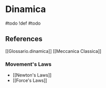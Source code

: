 # Dinamica
#todo
!def
#todo
## References
[[Glossario.dinamica]]
[[Meccanica Classica]]
### Movement's Laws
- [[Newton's Laws]]
- [[Force's Laws]]
